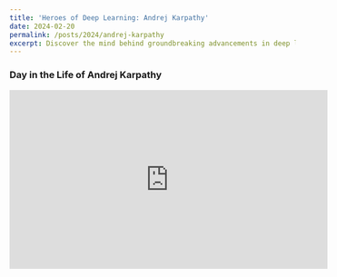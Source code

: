 ```yaml
---
title: 'Heroes of Deep Learning: Andrej Karpathy'
date: 2024-02-20
permalink: /posts/2024/andrej-karpathy
excerpt: Discover the mind behind groundbreaking advancements in deep learning - Andrej Karpathy, a true hero in the field.
---
```


### Day in the Life of Andrej Karpathy
<iframe width="560" height="315" src="https://www.youtube.com/embed/iu3LJY8N_9s?si=J4G3o7nJ0pEqMsao" title="YouTube video player" frameborder="0" allow="accelerometer; autoplay; clipboard-write; encrypted-media; gyroscope; picture-in-picture; web-share" allowfullscreen></iframe>
